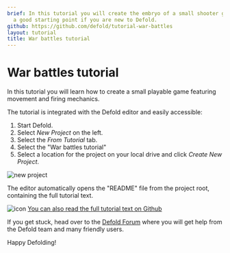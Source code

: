 ```yaml
---
brief: In this tutorial you will create the embryo of a small shooter game. This is
  a good starting point if you are new to Defold.
github: https://github.com/defold/tutorial-war-battles
layout: tutorial
title: War battles tutorial
---
```


# War battles tutorial

In this tutorial you will learn how to create a small playable game featuring movement and firing mechanics.

The tutorial is integrated with the Defold editor and easily accessible:

1. Start Defold.
2. Select *New Project* on the left.
3. Select the *From Tutorial* tab.
4. Select the "War battles tutorial"
5. Select a location for the project on your local drive and click *Create New Project*.

![new project](../images/new-war-battles.png)

The editor automatically opens the "README" file from the project root, containing the full tutorial text.

![icon](../images/icon-tutorial.svg)
[You can also read the full tutorial text on Github](https://github.com/defold/tutorial-war-battles)

If you get stuck, head over to the [Defold Forum](//forum.defold.com) where you will get help from the Defold team and many friendly users.

Happy Defolding!